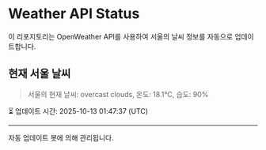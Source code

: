 
# Weather API Status

이 리포지토리는 OpenWeather API를 사용하여 서울의 날씨 정보를 자동으로 업데이트합니다.

## 현재 서울 날씨
> 서울의 현재 날씨: overcast clouds, 온도: 18.1°C, 습도: 90%

⏳ 업데이트 시간: 2025-10-13 01:47:37 (UTC)

---
자동 업데이트 봇에 의해 관리됩니다.
